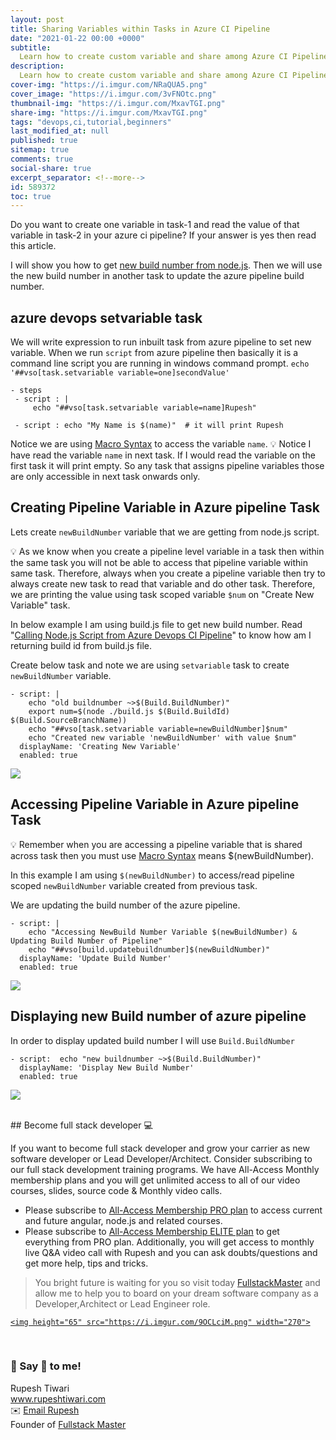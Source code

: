 ```yaml
---
layout: post
title: Sharing Variables within Tasks in Azure CI Pipeline
date: "2021-01-22 00:00 +0000"
subtitle:
  Learn how to create custom variable and share among Azure CI Pipeline tasks
description:
  Learn how to create custom variable and share among Azure CI Pipeline tasks
cover-img: "https://i.imgur.com/NRaQUA5.png"
cover_image: "https://i.imgur.com/3vFNOtc.png"
thumbnail-img: "https://i.imgur.com/MxavTGI.png"
share-img: "https://i.imgur.com/MxavTGI.png"
tags: "devops,ci,tutorial,beginners"
last_modified_at: null
published: true
sitemap: true
comments: true
social-share: true
excerpt_separator: <!--more-->
id: 589372
toc: true
---
```


Do you want to create one variable in task-1 and read the value of that variable
in task-2 in your azure ci pipeline? If your answer is yes then read this
article.

I will show you how to get
[new build number from node.js](https://hackmd.io/QiDKOk2RTKee1Y822ceSYA). Then
we will use the new build number in another task to update the azure pipeline
build number.

## azure devops setvariable task

We will write expression to run inbuilt task from azure pipeline to set new
variable. When we run `script` from azure pipeline then basically it is a
command line script you are running in windows command prompt.
`echo '##vso[task.setvariable variable=one]secondValue'`

```yml=
- steps
 - script : |
     echo "##vso[task.setvariable variable=name]Rupesh"

 - script : echo "My Name is $(name)"  # it will print Rupesh
```

Notice we are using
[Macro Syntax](https://docs.microsoft.com/en-us/azure/devops/pipelines/process/variables?view=azure-devops&tabs=yaml%2Cbatch#macro-syntax-variables)
to access the variable `name`. :bulb: Notice I have read the variable `name` in
next task. If I would read the variable on the first task it will print empty.
So any task that assigns pipeline variables those are only accessible in next
task onwards only.

## Creating Pipeline Variable in Azure pipeline Task

Lets create `newBuildNumber` variable that we are getting from node.js script.

:bulb: As we know when you create a pipeline level variable in a task then
within the same task you will not be able to access that pipeline variable
within same task. Therefore, always when you create a pipeline variable then try
to always create new task to read that variable and do other task. Therefore, we
are printing the value using task scoped variable `$num` on "Create New
Variable" task.

In below example I am using build.js file to get new build number. Read
"[Calling Node.js Script from Azure Devops CI Pipeline](https://hackmd.io/QiDKOk2RTKee1Y822ceSYA)"
to know how am I returning build id from build.js file.

Create below task and note we are using `setvariable` task to create
`newBuildNumber` variable.

```yaml=
- script: |
    echo "old buildnumber ~>$(Build.BuildNumber)"
    export num=$(node ./build.js $(Build.BuildId) $(Build.SourceBranchName))
    echo "##vso[task.setvariable variable=newBuildNumber]$num"
    echo "Created new variable 'newBuildNumber' with value $num"
  displayName: 'Creating New Variable'
  enabled: true
```

![](https://i.imgur.com/87SqLYm.png)

## Accessing Pipeline Variable in Azure pipeline Task

:bulb: Remember when you are accessing a pipeline variable that is shared across
task then you must use
[Macro Syntax](https://docs.microsoft.com/en-us/azure/devops/pipelines/process/variables?view=azure-devops&tabs=yaml%2Cbatch#macro-syntax-variables)
means $(newBuildNumber).

In this example I am using `$(newBuildNumber)` to access/read pipeline scoped
`newBuildNumber` variable created from previous task.

We are updating the build number of the azure pipeline.

```yaml=
- script: |
    echo "Accessing NewBuild Number Variable $(newBuildNumber) & Updating Build Number of Pipeline"
    echo "##vso[build.updatebuildnumber]$(newBuildNumber)"
  displayName: 'Update Build Number'
  enabled: true
```

![](https://i.imgur.com/wL5xJkE.png)

## Displaying new Build number of azure pipeline

In order to display updated build number I will use `Build.BuildNumber`

```yaml=
- script:  echo "new buildnumber ~>$(Build.BuildNumber)"
  displayName: 'Display New Build Number'
  enabled: true
```

![](https://i.imgur.com/kMxUfSa.png)

<br/>
## Become full stack developer 💻

If you want to become full stack developer and grow your carrier as new software
developer or Lead Developer/Architect. Consider subscribing to our full stack
development training programs. We have All-Access Monthly membership plans and
you will get unlimited access to all of our video courses, slides, source code &
Monthly video calls.

- Please subscribe to
  [All-Access Membership PRO plan](https://www.fullstackmaster.net/pro) to
  access current and future angular, node.js and related courses.
- Please subscribe to
  [All-Access Membership ELITE plan](https://www.fullstackmaster.net/elite) to
  get everything from PRO plan. Additionally, you will get access to monthly
  live Q&A video call with Rupesh and you can ask doubts/questions and get more
  help, tips and tricks.

> You bright future is waiting for you so visit today
> [FullstackMaster](www.fullstackmaster.net) and allow me to help you to board
> on your dream software company as a Developer,Architect or Lead Engineer role.
> <a href="https://www.fullstackmaster.net">

    <img height="65" src="https://i.imgur.com/9OCLciM.png" width="270">

</a>


<br/>

### 💖 Say 👋 to me!

<div> 
Rupesh Tiwari </div><div>
<a href="https://www.rupeshtiwari.com"> www.rupeshtiwari.com</a> </div><div>
✉️ <a href="mailto:fullstackmaster1@gmail.com?subject=Hi"> Email Rupesh</a> </div><div>
Founder of <a href="https://www.fullstackmaster.net"> Fullstack Master</a></div><div>
</div>
